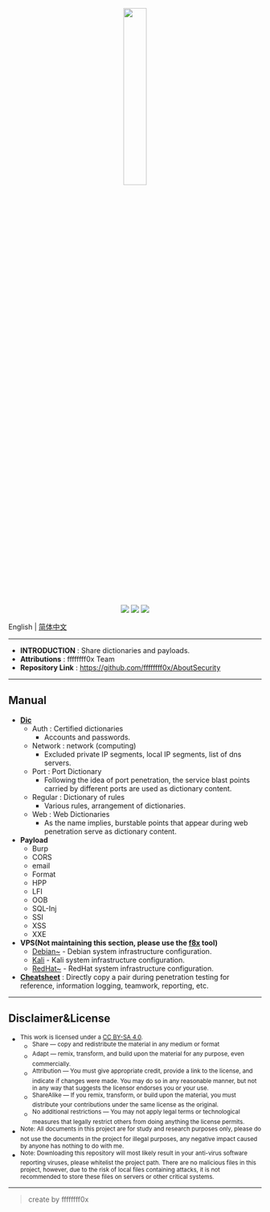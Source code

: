 <p align="center">
    <img src="./assets/img/logo.png" width="30%">
</p>

<p align="center">
    <img src="https://img.shields.io/badge/Category-Fuzz List-red.svg">
    <img src="https://img.shields.io/github/last-commit/No-Github/AboutSecurity.svg?style=popout">
    <img src="https://img.shields.io/github/repo-size/No-Github/AboutSecurity?color=yellow">
</p>

English | [简体中文](README.zh-cn.md)

---

* **INTRODUCTION** : Share dictionaries and payloads.
* **Attributions** : ffffffff0x Team
* **Repository Link** : https://github.com/ffffffff0x/AboutSecurity

---

## Manual

* **[Dic](./Dic/README.md)**
    * Auth : Certified dictionaries
        * Accounts and passwords.
    * Network : network (computing)
        * Excluded private IP segments, local IP segments, list of dns servers.
    * Port : Port Dictionary
        * Following the idea of port penetration, the service blast points carried by different ports are used as dictionary content.
    * Regular : Dictionary of rules
        * Various rules, arrangement of dictionaries.
    * Web : Web Dictionaries
        * As the name implies, burstable points that appear during web penetration serve as dictionary content.
* **Payload**
    * Burp
    * CORS
    * email
    * Format
    * HPP
    * LFI
    * OOB
    * SQL-Inj
    * SSI
    * XSS
    * XXE
* **VPS(Not maintaining this section, please use the [f8x](https://github.com/ffffffff0x/f8x) tool)**
    * [Debian~](./VPS/Debian~.md) - Debian system infrastructure configuration.
    * [Kali](./VPS/Kali.md) - Kali system infrastructure configuration.
    * [RedHat~](./VPS/RedHat~.md) - RedHat system infrastructure configuration.
* **[Cheatsheet](./Cheatsheet.md)** : Directly copy a pair during penetration testing for reference, information logging, teamwork, reporting, etc.

---

## Disclaimer&License

- <sup>This work is licensed under a [CC BY-SA 4.0](https://creativecommons.org/licenses/by-sa/4.0/deed.en).</sup>
    - <sup>Share — copy and redistribute the material in any medium or format</sup>
    - <sup>Adapt — remix, transform, and build upon the material for any purpose, even commercially.</sup>
    - <sup>Attribution — You must give appropriate credit, provide a link to the license, and indicate if changes were made. You may do so in any reasonable manner, but not in any way that suggests the licensor endorses you or your use.</sup>
    - <sup>ShareAlike — If you remix, transform, or build upon the material, you must distribute your contributions under the same license as the original.</sup>
    - <sup>No additional restrictions — You may not apply legal terms or technological measures that legally restrict others from doing anything the license permits.</sup>
- <sup>Note: All documents in this project are for study and research purposes only, please do not use the documents in the project for illegal purposes, any negative impact caused by anyone has nothing to do with me.</sup>
- <sup>Note: Downloading this repository will most likely result in your anti-virus software reporting viruses, please whitelist the project path. There are no malicious files in this project, however, due to the risk of local files containing attacks, it is not recommended to store these files on servers or other critical systems.</sup>

---

> create by ffffffff0x
